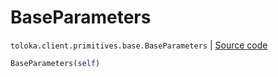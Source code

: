# BaseParameters
`toloka.client.primitives.base.BaseParameters` | [Source code](https://github.com/Toloka/toloka-kit/blob/v1.2.3/src/client/primitives/base.py#L423)

```python
BaseParameters(self)
```

